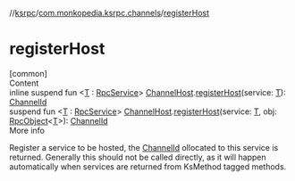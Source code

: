 //[ksrpc](../index.md)/[com.monkopedia.ksrpc.channels](index.md)/[registerHost](register-host.md)



# registerHost  
[common]  
Content  
inline suspend fun <[T](register-host.md) : [RpcService](../com.monkopedia.ksrpc/-rpc-service/index.md)> [ChannelHost](-channel-host/index.md).[registerHost](register-host.md)(service: [T](register-host.md)): [ChannelId](-channel-id/index.md)  
suspend fun <[T](register-host.md) : [RpcService](../com.monkopedia.ksrpc/-rpc-service/index.md)> [ChannelHost](-channel-host/index.md).[registerHost](register-host.md)(service: [T](register-host.md), obj: [RpcObject](../com.monkopedia.ksrpc/-rpc-object/index.md)<[T](register-host.md)>): [ChannelId](-channel-id/index.md)  
More info  


Register a service to be hosted, the [ChannelId](-channel-id/index.md) ollocated to this service is returned. Generally this should not be called directly, as it will happen automatically when services are returned from KsMethod tagged methods.

  



